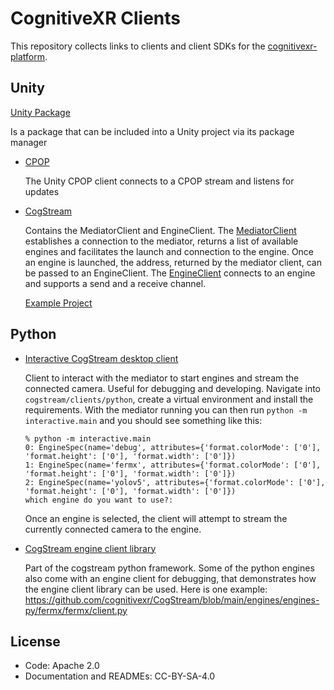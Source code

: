 CognitiveXR Clients
===================

This repository collects links to clients and client SDKs for the [cognitivexr-platform](https://github.com/cognitivexr/cognitivexr-platform).

Unity
-----

[Unity Package](https://github.com/cognitivexr/cognitivexr-unity-client)
  
  Is a package that can be included into a Unity project via its package manager

* [CPOP](https://github.com/cognitivexr/cognitivexr-unity-client/blob/main/Runtime/Cpop)
  
  The Unity CPOP client connects to a CPOP stream and listens for updates

* [CogStream](https://github.com/cognitivexr/cognitivexr-unity-client/tree/main/Runtime/cogstream)
  
  Contains the MediatorClient and EngineClient. 
  The [MediatorClient](https://github.com/cognitivexr/cognitivexr-unity-client/blob/main/Runtime/cogstream/MediatorClient.cs) establishes a connection to the mediator, returns a list of available engines and facilitates the launch and connection to the engine. Once an engine is launched, the address, returned by the mediator client, can be passed to an EngineClient.
  The [EngineClient](https://github.com/cognitivexr/cognitivexr-unity-client/blob/main/Runtime/cogstream/EngineClient.cs) connects to an engine and supports a send and a receive channel.
  
  [Example Project](https://github.com/cognitivexr/unity-demo-app)

Python
------

* [Interactive CogStream desktop client](https://github.com/cognitivexr/CogStream/tree/main/clients/python)

  Client to interact with the mediator to start engines and stream the connected camera.
  Useful for debugging and developing.
  Navigate into `cogstream/clients/python`, create a virtual environment and install the requirements.
  With the mediator running you can then run `python -m interactive.main` and you should see something like this:
  ```
  % python -m interactive.main
  0: EngineSpec(name='debug', attributes={'format.colorMode': ['0'], 'format.height': ['0'], 'format.width': ['0']})
  1: EngineSpec(name='fermx', attributes={'format.colorMode': ['0'], 'format.height': ['0'], 'format.width': ['0']})
  2: EngineSpec(name='yolov5', attributes={'format.colorMode': ['0'], 'format.height': ['0'], 'format.width': ['0']})
  which engine do you want to use?: 
  ```
  Once an engine is selected, the client will attempt to stream the currently connected camera to the engine.
  

* [CogStream engine client library](https://github.com/cognitivexr/CogStream/blob/main/cogstream-py/cogstream/engine/client.py)

  Part of the cogstream python framework.
  Some of the python engines also come with an engine client for debugging, that demonstrates how the engine client library can be used.
  Here is one example: https://github.com/cognitivexr/CogStream/blob/main/engines/engines-py/fermx/fermx/client.py

License
-------

* Code: Apache 2.0
* Documentation and READMEs: CC-BY-SA-4.0
